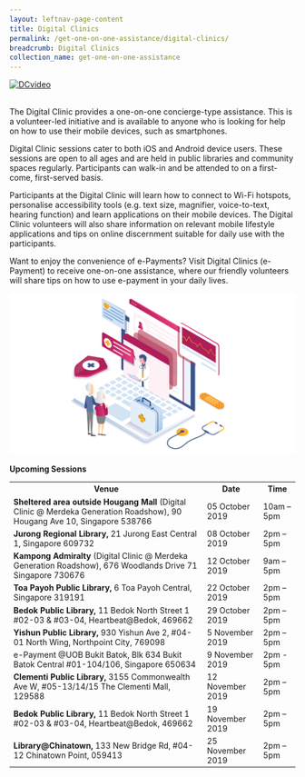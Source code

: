 ```yaml
---
layout: leftnav-page-content
title: Digital Clinics
permalink: /get-one-on-one-assistance/digital-clinics/
breadcrumb: Digital Clinics
collection_name: get-one-on-one-assistance
---
```


[![DCvideo](https://img.youtube.com/vi/2p2-mMrdo6s/maxresdefault.jpg)](https://www.youtube.com/watch?v=2p2-mMrdo6s?autoplay=1)

<br>The Digital Clinic provides a one-on-one concierge-type assistance. This is a volunteer-led initiative and is available to anyone who is looking for help on how to use their mobile devices, such as smartphones. 

Digital Clinic sessions cater to both iOS and Android device users. These sessions are open to all ages and are held in public libraries and community spaces regularly. Participants can walk-in and be attended to on a first-come, first-served basis. 

Participants at the Digital Clinic will learn how to connect to Wi-Fi hotspots, personalise accessibility tools (e.g. text size, magnifier, voice-to-text, hearing function) and learn applications on their mobile devices. The Digital Clinic volunteers will also share information on relevant mobile lifestyle applications and tips on online discernment suitable for daily use with the participants.<br>

Want to enjoy the convenience of e-Payments? Visit Digital Clinics (e-Payment) to receive one-on-one assistance, where our friendly volunteers will share tips on how to use e-payment in your daily lives. 

![graphic](/images/home-page/digital-clinics-graphic.png) <br>

**Upcoming Sessions**
<br>

<table>
  <th><b>Venue</b></th>
  <th><b>Date</b></th>
  <th><b>Time</b></th>

<tr>  
<td><b>Sheltered area outside Hougang Mall</b> (Digital Clinic @ Merdeka Generation Roadshow), 90 Hougang Ave 10, Singapore 538766</td>
  <td>05 October 2019</td> 
  <td>10am – 5pm</td> </tr>
<tr>  
<td><b>Jurong Regional Library,</b> 21 Jurong East Central 1, Singapore 609732</td>
  <td>08 October 2019</td> 
  <td>2pm – 5pm</td> </tr>
<tr>  
  <td><b>Kampong Admiralty</b> (Digital Clinic @ Merdeka Generation Roadshow), 676 Woodlands Drive 71 Singapore 730676</td>
  <td>12 October 2019</td> 
  <td>9am – 5pm</td> </tr>
<tr>  
<td><b>Toa Payoh Public Library,</b> 6 Toa Payoh Central, Singapore 319191</td>
  <td>22 October 2019</td> 
  <td>2pm – 5pm</td> </tr>
<tr>  
<td><b>Bedok Public Library,</b> 11 Bedok North Street 1 #02-03 & #03-04, Heartbeat@Bedok, 469662</td>
  <td>29 October 2019</td> 
  <td>2pm – 5pm</td> </tr>
  <tr>  
<td><b>Yishun Public Library,</b> 930 Yishun Ave 2, #04-01 North Wing, Northpoint City, 769098</td>
  <td>5 November 2019</td> 
  <td>2pm – 5pm</td> </tr>
<tr>
  <td>e-Payment @UOB Bukit Batok, Blk 634 Bukit Batok Central #01-104/106, Singapore 650634</td>
  <td>9 November 2019</td>
  <td>2pm - 5pm</td></tr>
<tr>  
<td><b>Clementi Public Library,</b> 3155 Commonwealth Ave W, #05-13/14/15 The Clementi Mall, 129588</td>
  <td>12 November 2019</td> 
  <td>2pm – 5pm</td> </tr>
  <tr>  
<td><b>Bedok Public Library,</b> 11 Bedok North Street 1 #02-03 & #03-04, Heartbeat@Bedok, 469662</td>
  <td>19 November 2019</td> 
  <td>2pm – 5pm</td> </tr>
  <tr>  
<td><b>Library@Chinatown,</b> 133 New Bridge Rd, #04-12 Chinatown Point, 059413</td>
  <td>25 November 2019</td> 
  <td>2pm – 5pm</td> </tr>
</table>








